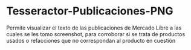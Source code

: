# Tesseractor-Publicaciones-PNG
Permite visualizar el texto de las publicaciones de Mercado Libre a las cuales se les tomo screenshot, para corroborar si se trata de productos usados o refacciones que no correspondan al producto en cuestión
